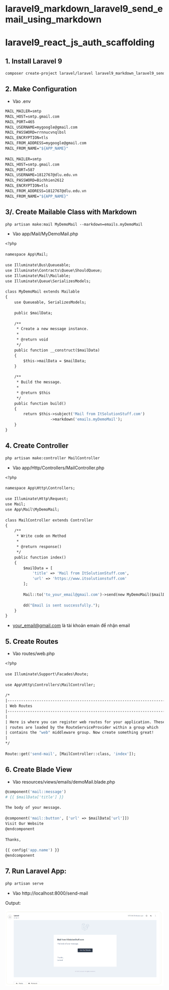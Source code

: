 # laravel9_markdown_laravel9_send_email_using_markdown
# laravel9_react_js_auth_scaffolding
## 1. Install Laravel 9
```Dockerfile
composer create-project laravel/laravel laravel9_markdown_laravel9_send_email_using_markdown
```
## 2. Make Configuration
- Vào .env
```Dockerfile
MAIL_MAILER=smtp
MAIL_HOST=smtp.gmail.com
MAIL_PORT=465
MAIL_USERNAME=mygoogle@gmail.com
MAIL_PASSWORD=rrnnucvnqlbsl
MAIL_ENCRYPTION=tls
MAIL_FROM_ADDRESS=mygoogle@gmail.com
MAIL_FROM_NAME="${APP_NAME}"

MAIL_MAILER=smtp
MAIL_HOST=smtp.gmail.com
MAIL_PORT=587
MAIL_USERNAME=1812767@dlu.edu.vn
MAIL_PASSWORD=Bichhien2612
MAIL_ENCRYPTION=tls
MAIL_FROM_ADDRESS=1812767@dlu.edu.vn
MAIL_FROM_NAME="${APP_NAME}"
```
## 3/. Create Mailable Class with Markdown
```Dockerfile
php artisan make:mail MyDemoMail --markdown=emails.myDemoMail
```
- Vào app/Mail/MyDemoMail.php
```Dockerfile
<?php
  
namespace App\Mail;
  
use Illuminate\Bus\Queueable;
use Illuminate\Contracts\Queue\ShouldQueue;
use Illuminate\Mail\Mailable;
use Illuminate\Queue\SerializesModels;
  
class MyDemoMail extends Mailable
{
    use Queueable, SerializesModels;
  
    public $mailData;
  
    /**
     * Create a new message instance.
     *
     * @return void
     */
    public function __construct($mailData)
    {
        $this->mailData = $mailData;
    }
  
    /**
     * Build the message.
     *
     * @return $this
     */
    public function build()
    {
        return $this->subject('Mail from ItSolutionStuff.com')
                    ->markdown('emails.myDemoMail');
    }
}
```
## 4. Create Controller
```Dockerfile
php artisan make:controller MailController
```
- Vào app/Http/Controllers/MailController.php
```Dockerfile
<?php
  
namespace App\Http\Controllers;
   
use Illuminate\Http\Request;
use Mail;
use App\Mail\MyDemoMail;
  
class MailController extends Controller
{
    /**
     * Write code on Method
     *
     * @return response()
     */
    public function index()
    {
        $mailData = [
            'title' => 'Mail from ItSolutionStuff.com',
            'url' => 'https://www.itsolutionstuff.com'
        ];
         
        Mail::to('to_your_email@gmail.com')->send(new MyDemoMail($mailData));
         
        dd("Email is sent successfully.");
    }
}
```
- your_email@gmail.com là tài khoản emain để nhận email
## 5. Create Routes
- Vào routes/web.php
```Dockerfile
<?php
  
use Illuminate\Support\Facades\Route;
  
use App\Http\Controllers\MailController;
  
/*
|--------------------------------------------------------------------------
| Web Routes
|--------------------------------------------------------------------------
|
| Here is where you can register web routes for your application. These
| routes are loaded by the RouteServiceProvider within a group which
| contains the "web" middleware group. Now create something great!
|
*/
  
Route::get('send-mail', [MailController::class, 'index']);
```
## 6. Create Blade View
- Vào resources/views/emails/demoMail.blade.php
```Dockerfile
@component('mail::message')
# {{ $mailData['title'] }}
  
The body of your message.
  
@component('mail::button', ['url' => $mailData['url']])
Visit Our Website
@endcomponent
  
Thanks,

{{ config('app.name') }}
@endcomponent
```
## 7. Run Laravel App:
```Dockerfile
php artisan serve
```
- Vào http://localhost:8000/send-mail

Output:

![Container](a.png)
